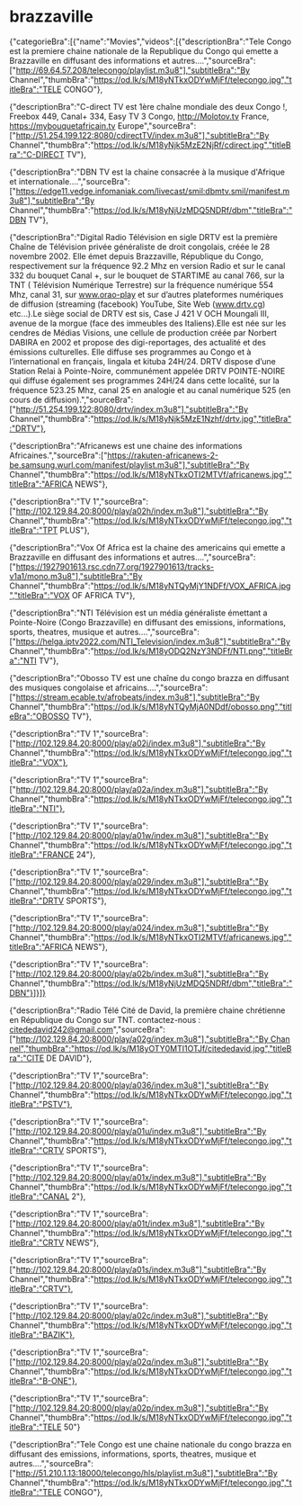 # brazzaville
{"categorieBra":[{"name":"Movies","videos":[{"descriptionBra":"Tele Congo est la premiere chaine nationale de la Republique du Congo qui emette a Brazzaville en diffusant des informations et autres....","sourceBra":["http://69.64.57.208/telecongo/playlist.m3u8"],"subtitleBra":"By Channel","thumbBra":"https://od.lk/s/M18yNTkxODYwMjFf/telecongo.jpg","titleBra":"TELE CONGO"},

{"descriptionBra":"C-direct TV est 1ère chaîne mondiale des deux Congo !, Freebox 449, Canal+ 334, Easy TV 3 Congo, http://Molotov.tv France, https://mybouquetafricain.tv Europe","sourceBra":["http://51.254.199.122:8080/cdirectTV/index.m3u8"],"subtitleBra":"By Channel","thumbBra":"https://od.lk/s/M18yNjk5MzE2NjRf/cdirect.jpg","titleBra":"C-DIRECT TV"},

{"descriptionBra":"DBN TV est la chaine consacrée à la musique d'Afrique et internationale....","sourceBra":["https://edge11.vedge.infomaniak.com/livecast/smil:dbmtv.smil/manifest.m3u8"],"subtitleBra":"By Channel","thumbBra":"https://od.lk/s/M18yNjUzMDQ5NDRf/dbm","titleBra":"DBN TV"},

{"descriptionBra":"Digital Radio Télévision en sigle DRTV est la première Chaîne de Télévision privée généraliste de droit congolais, créée le 28 novembre 2002. Elle émet depuis Brazzaville, République du Congo, respectivement sur la fréquence 92.2 Mhz en version Radio et  sur le canal 332 du bouquet Canal +, sur le bouquet  de STARTIME au canal 766, sur la TNT ( Télévision Numérique Terrestre) sur la fréquence numérique 554 Mhz, canal 31, sur www.orao-play et sur d’autres plateformes numériques de diffusion (streaming (facebook)  YouTube, Site Web (www.drtv.cg) etc...).Le siège social de DRTV est sis, Case J 421 V OCH Moungali III, avenue de la morgue (face des immeubles des Italiens).Elle est née sur les cendres de Médias Visions, une cellule de production créée par Norbert DABIRA en 2002 et  propose des digi-reportages, des actualité et des émissions culturelles. Elle diffuse ses programmes au Congo et à l’international en français, lingala et kituba 24H/24. DRTV dispose d’une Station Relai à Pointe-Noire, communément appelée DRTV POINTE-NOIRE qui diffuse également ses programmes 24H/24 dans cette localité, sur la fréquence 523.25 Mhz, canal 25 en analogie et au canal numérique 525 (en cours de diffusion).","sourceBra":["http://51.254.199.122:8080/drtv/index.m3u8"],"subtitleBra":"By Channel","thumbBra":"https://od.lk/s/M18yNjk5MzE1Nzhf/drtv.jpg","titleBra":"DRTV"},

{"descriptionBra":"Africanews est une chaine des informations Africaines.","sourceBra":["https://rakuten-africanews-2-be.samsung.wurl.com/manifest/playlist.m3u8"],"subtitleBra":"By Channel","thumbBra":"https://od.lk/s/M18yNTkxOTI2MTVf/africanews.jpg","titleBra":"AFRICA NEWS"},

{"descriptionBra":"TV 1","sourceBra":["http://102.129.84.20:8000/play/a02h/index.m3u8"],"subtitleBra":"By Channel","thumbBra":"https://od.lk/s/M18yNTkxODYwMjFf/telecongo.jpg","titleBra":"TPT PLUS"},

{"descriptionBra":"Vox Of Africa est la chaine des americains qui emette a Brazzaville en diffusant des informations et autres....","sourceBra":["https://1927901613.rsc.cdn77.org/1927901613/tracks-v1a1/mono.m3u8"],"subtitleBra":"By Channel","thumbBra":"https://od.lk/s/M18yNTQyMjY1NDFf/VOX_AFRICA.jpg","titleBra":"VOX OF AFRICA TV"},

{"descriptionBra":"NTI Télévision est un média généraliste émettant a Pointe-Noire (Congo Brazzaville) en diffusant des emissions, informations, sports, theatres, musique et autres....","sourceBra":["https://helga.iptv2022.com/NTI_Television/index.m3u8"],"subtitleBra":"By Channel","thumbBra":"https://od.lk/s/M18yODQ2NzY3NDFf/NTI.png","titleBra":"NTI TV"},

{"descriptionBra":"Obosso TV est une chaîne du congo brazza en diffusant des musiques congolaise et africains....","sourceBra":["https://stream.ecable.tv/afrobeats/index.m3u8"],"subtitleBra":"By Channel","thumbBra":"https://od.lk/s/M18yNTQyMjA0NDdf/obosso.png","titleBra":"OBOSSO TV"},

{"descriptionBra":"TV 1","sourceBra":["http://102.129.84.20:8000/play/a02j/index.m3u8"],"subtitleBra":"By Channel","thumbBra":"https://od.lk/s/M18yNTkxODYwMjFf/telecongo.jpg","titleBra":"VOX"},

{"descriptionBra":"TV 1","sourceBra":["http://102.129.84.20:8000/play/a02a/index.m3u8"],"subtitleBra":"By Channel","thumbBra":"https://od.lk/s/M18yNTkxODYwMjFf/telecongo.jpg","titleBra":"NTI"},

{"descriptionBra":"TV 1","sourceBra":["http://102.129.84.20:8000/play/a01w/index.m3u8"],"subtitleBra":"By Channel","thumbBra":"https://od.lk/s/M18yNTkxODYwMjFf/telecongo.jpg","titleBra":"FRANCE 24"},

{"descriptionBra":"TV 1","sourceBra":["http://102.129.84.20:8000/play/a029/index.m3u8"],"subtitleBra":"By Channel","thumbBra":"https://od.lk/s/M18yNTkxODYwMjFf/telecongo.jpg","titleBra":"DRTV SPORTS"},

{"descriptionBra":"TV 1","sourceBra":["http://102.129.84.20:8000/play/a024/index.m3u8"],"subtitleBra":"By Channel","thumbBra":"https://od.lk/s/M18yNTkxOTI2MTVf/africanews.jpg","titleBra":"AFRICA NEWS"},

{"descriptionBra":"TV 1","sourceBra":["http://102.129.84.20:8000/play/a02b/index.m3u8"],"subtitleBra":"By Channel","thumbBra":"https://od.lk/s/M18yNjUzMDQ5NDRf/dbm","titleBra":"DBN"}]}]}



{"descriptionBra":"Radio Télé Cité de David, la première chaine chrétienne en République du Congo sur TNT. contactez-nous : citededavid242@gmail.com","sourceBra":["http://102.129.84.20:8000/play/a02g/index.m3u8"],"subtitleBra":"By Channel","thumbBra":"https://od.lk/s/M18yOTY0MTI1OTJf/citededavid.jpg","titleBra":"CITE DE DAVID"},

{"descriptionBra":"TV 1","sourceBra":["http://102.129.84.20:8000/play/a036/index.m3u8"],"subtitleBra":"By Channel","thumbBra":"https://od.lk/s/M18yNTkxODYwMjFf/telecongo.jpg","titleBra":"PSTV"},

{"descriptionBra":"TV 1","sourceBra":["http://102.129.84.20:8000/play/a01u/index.m3u8"],"subtitleBra":"By Channel","thumbBra":"https://od.lk/s/M18yNTkxODYwMjFf/telecongo.jpg","titleBra":"CRTV SPORTS"},

{"descriptionBra":"TV 1","sourceBra":["http://102.129.84.20:8000/play/a01x/index.m3u8"],"subtitleBra":"By Channel","thumbBra":"https://od.lk/s/M18yNTkxODYwMjFf/telecongo.jpg","titleBra":"CANAL 2"},

{"descriptionBra":"TV 1","sourceBra":["http://102.129.84.20:8000/play/a01t/index.m3u8"],"subtitleBra":"By Channel","thumbBra":"https://od.lk/s/M18yNTkxODYwMjFf/telecongo.jpg","titleBra":"CRTV NEWS"},

{"descriptionBra":"TV 1","sourceBra":["http://102.129.84.20:8000/play/a01s/index.m3u8"],"subtitleBra":"By Channel","thumbBra":"https://od.lk/s/M18yNTkxODYwMjFf/telecongo.jpg","titleBra":"CRTV"},

{"descriptionBra":"TV 1","sourceBra":["http://102.129.84.20:8000/play/a02c/index.m3u8"],"subtitleBra":"By Channel","thumbBra":"https://od.lk/s/M18yNTkxODYwMjFf/telecongo.jpg","titleBra":"BAZIK"},

{"descriptionBra":"TV 1","sourceBra":["http://102.129.84.20:8000/play/a02q/index.m3u8"],"subtitleBra":"By Channel","thumbBra":"https://od.lk/s/M18yNTkxODYwMjFf/telecongo.jpg","titleBra":"B-ONE"},

{"descriptionBra":"TV 1","sourceBra":["http://102.129.84.20:8000/play/a02p/index.m3u8"],"subtitleBra":"By Channel","thumbBra":"https://od.lk/s/M18yNTkxODYwMjFf/telecongo.jpg","titleBra":"TELE 50"}

{"descriptionBra":"Tele Congo est une chaine nationale du congo brazza en diffusant des emissions, informations, sports, theatres, musique et autres....","sourceBra":["http://51.210.1.13:18000/telecongo/hls/playlist.m3u8"],"subtitleBra":"By Channel","thumbBra":"https://od.lk/s/M18yNTkxODYwMjFf/telecongo.jpg","titleBra":"TELE CONGO"},
